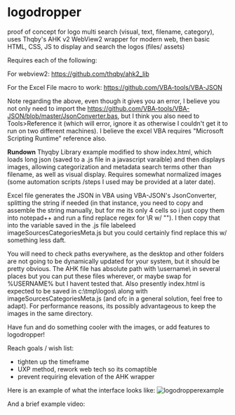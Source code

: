 # logodropper
proof of concept for logo multi search (visual, text, filename, category), uses Thqby's AHK v2 WebView2 wrapper for modern web, then basic HTML, CSS, JS to display and search the logos (files/ assets)

Requires each of the following:

For webview2:
https://github.com/thqby/ahk2_lib

For the Excel File macro to work:
https://github.com/VBA-tools/VBA-JSON

Note regarding the above, even though it gives you an error, I believe you not only need to import the https://github.com/VBA-tools/VBA-JSON/blob/master/JsonConverter.bas, but I think you also need to Tools>Reference it (which will error, ignore it as otherwise I couldn't get it to run on two different machines).  I believe the excel VBA requires "Microsoft Scripting Runtime" reference also.

**Rundown**
Thyqby Library example modified to show index.html, which loads long json (saved to a .js file in a javascript varaible) and then displays images, allowing categorization and metadata search terms other than filename, as well as visual display.  Requires somewhat normalized images (some automation scripts /steps I used may be provided at a later date).

Excel file generates the JSON in VBA using VBA-JSON's JsonConverter, splitting the string if needed (in that instance, you need to copy and assemble the string manually, but for me its only 4 cells so i just copy them into notepad++ and run a find replace regex for \R w/ "").  I then copy that into the variable saved in the .js file labeleed imageSourcesCategoriesMeta.js but you could certainly find replace this w/ something less daft.

You will need to check paths everywhere, as the desktop and other folders are not going to be dynamically updated for your system, but it should be pretty obvious.  The AHK file has absolute path with \\username\\ in several places but you can put these files wherever, or maybe swap for %USERNAME% but I havent tested that.  Also presently index.html is expected to be saved in c:\tmp\logos\ along with imageSourcesCategoriesMeta.js (and ofc in a general solution, feel free to adapt).  For performance reasons, its possibly advantageous to keep the images in the same directory.

Have fun and do something cooler with the images, or add features to logodropper!

Reach goals / wish list:
- tighten up the timeframe
- UXP method, rework web tech so its comaptible
- prevent requiring elevation of the AHK wrapper

Here is an example of what the interface looks like:
![logodropperexample](https://github.com/hasteagag/logodropper/assets/49802378/89912989-a9fa-4d99-9f2b-0cf5ce020707)

And a brief example video:
